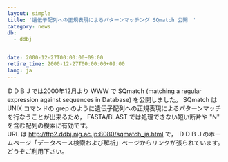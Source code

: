 ```yaml
---
layout: simple
title: '遺伝子配列への正規表現によるパターンマッチング SQmatch 公開　'
category: news
db:
  - ddbj


date: 2000-12-27T00:00:00+09:00
retire_time: 2000-12-27T00:00:00+09:00
lang: ja
---
```


ＤＤＢＪでは2000年12月より WWW で SQmatch (matching a regular expression against sequences in Database) を公開しました。 SQmatch は UNIX コマンドの grep のように遺伝子配列への正規表現によるパターンマッチを行なうことが出来るため， FASTA/BLAST では処理できない短い断片や "N" を含む配列の検索に有効です。<br>URL は http://ftp2.ddbj.nig.ac.jp:8080/sqmatch_ja.html で， ＤＤＢＪのホームページ「データベース検索および解析」ページからリンクが張られています。 どうぞご利用下さい。
